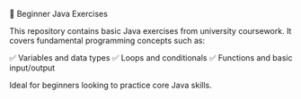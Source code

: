 📌 Beginner Java Exercises

This repository contains basic Java exercises from university coursework. It covers fundamental programming concepts such as:

✅ Variables and data types
✅ Loops and conditionals
✅ Functions and basic input/output

Ideal for beginners looking to practice core Java skills.
